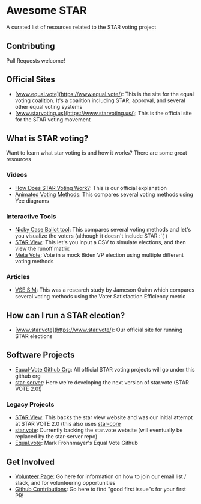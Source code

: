 # Awesome STAR
A curated list of resources related to the STAR voting project

## Contributing
Pull Requests welcome!

## Official Sites
 * [www.equal.vote](https://www.equal.vote/): This is the site for the equal voting coalition. It's a coalition including STAR, approval, and several other equal voting systems
 * [www.starvoting.us](https://www.starvoting.us/): This is the official site for the STAR voting movement

## What is STAR voting?
Want to learn what star voting is and how it works? There are some great resources

### Videos
 * [How Does STAR Voting Work?](https://www.youtube.com/watch?v=3-mOeUXAkV0): This is our official explanation
 * [Animated Voting Methods](https://www.youtube.com/watch?v=-4FXLQoLDBA): This compares several voting methods using Yee diagrams

### Interactive Tools
 * [Nicky Case Ballot tool](https://ncase.me/ballot/): This compares several voting methods and let's you visualize the voters (although it doesn't include STAR :'( )
 * [STAR View](https://starview.netlify.app): This let's you input a CSV to simulate elections, and then view the runoff matrix
 * [Meta Vote](https://metavote.netlify.app): Vote in a mock Biden VP election using multiple different voting methods

### Articles
 * [VSE SIM](http://electionscience.github.io/vse-sim/VSE/): This was a research study by Jameson Quinn which compares several voting methods using the Voter Satisfaction Efficiency metric

## How can I run a STAR election?
 * [www.star.vote](https://www.star.vote/): Our official site for running STAR elections

## Software Projects
 * [Equal-Vote Github Org](https://github.com/Equal-Vote): All official STAR voting projects will go under this github org
 * [star-server](https://github.com/Equal-Vote/star-server): Here we're developing the next version of star.vote (STAR VOTE 2.0!)

### Legacy Projects
 * [STAR View](https://github.com/Equal-Vote/star-view): This backs the star view website and was our initial attempt at STAR VOTE 2.0 (this also uses [star-core](https://github.com/Equal-Vote/star-view)
 * [star.vote](https://github.com/msmunter/star.vote): Currently backing the star.vote website (will eventually be replaced by the star-server repo)
 * [Equal.vote](ttps://github.com/nardo/Equal.Vote): Mark Frohnmayer's Equal Vote Github


## Get Involved
 * [Volunteer Page](https://www.starvoting.us/get_involved): Go here for information on how to join our email list / slack, and for volunteering opportunities
 * [Github Contributions](https://github.com/Equal-Vote/star-server/labels/good%20first%20issue): Go here to find "good first issue"s for your first PR!


